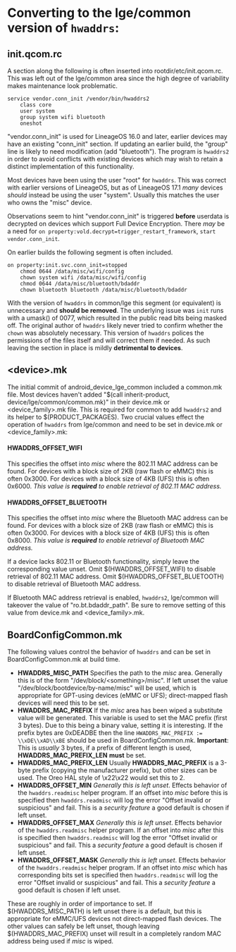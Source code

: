 # Converting to the lge/common version of `hwaddrs`:

## init.qcom.rc

A section along the following is often inserted into rootdir/etc/init.qcom.rc.
This was left out of the lge/common area since the high degree of variability
makes maintenance look problematic.

```
service vendor.conn_init /vendor/bin/hwaddrs2
    class core
    user system
    group system wifi bluetooth
    oneshot
```
"vendor.conn_init" is used for LineageOS 16.0 and later, earlier devices may
have an existing "conn_init" section.  If updating an earlier build, the
"group" line is likely to need modification (add "bluetooth").  The program is
`hwaddrs2` in order to avoid conflicts with existing devices which may wish to
retain a distinct implementation of this functionality.

Most devices have been using the user "root" for `hwaddrs`.  This was correct
with earlier versions of LineageOS, but as of LineageOS 17.1 _many_ devices
_should_ instead be using the user "system".  Usually this matches the user who
owns the "misc" device.

Observations seem to hint "vendor.conn_init" is triggered **before** userdata
is decrypted on devices which support Full Device Encryption.  There _may_ be a
need for `on property:vold.decrypt=trigger_restart_framework`,
`start vendor.conn_init`.

On earlier builds the following segment is often included.

```
on property:init.svc.conn_init=stopped
    chmod 0644 /data/misc/wifi/config
    chown system wifi /data/misc/wifi/config
    chmod 0644 /data/misc/bluetooth/bdaddr
    chown bluetooth bluetooth /data/misc/bluetooth/bdaddr
```
With the version of `hwaddrs` in common/lge this segment (or equivalent) is
unnecessary and **should be removed**.  The underlying issue was `init` runs
with a umask() of 0077, which resulted in the public read bits being masked
off.  The original author of `hwaddrs` likely never tried to confirm whether
the `chown` was absolutely necessary.  This version of `hwaddrs` polices the
permissions of the files itself and will correct them if needed.  As such
leaving the section in place is mildly **detrimental to devices**.

## \<device\>.mk

The initial commit of android_device_lge_common included a common.mk file.
Most devices haven't added
"$(call inherit-product, device/lge/common/common.mk)" in their device.mk or
\<device_family\>.mk file.  This is required for common to add `hwaddrs2` and
its helper to $(PRODUCT_PACKAGES).  Two crucial values effect the operation
of `hwaddrs` from lge/common and need to be set in device.mk or
\<device_family\>.mk:

#### **HWADDRS_OFFSET_WIFI**
This specifies the offset into _misc_ where the 802.11 MAC address can be
found.  For devices with a block size of 2KB (raw flash or eMMC) this is often
0x3000.  For devices with a block size of 4KB (UFS) this is often 0x6000.
_This value is **required** to enable retrieval of 802.11 MAC address._
#### **HWADDRS_OFFSET_BLUETOOTH**
This specifies the offset into _misc_ where the Bluetooth MAC address can be
found.  For devices with a block size of 2KB (raw flash or eMMC) this is often
0x3000.  For devices with a block size of 4KB (UFS) this is often 0x8000.
_This value is **required** to enable retrieval of Bluetooth MAC address._

If a device lacks 802.11 or Bluetooth functionality, simply leave the
corresponding value unset.  Omit $(HWADDRS_OFFSET_WIFI) to disable retrieval of
802.11 MAC address.  Omit $(HWADDRS_OFFSET_BLUETOOTH) to disable retrieval of
Bluetooth MAC address.

If Bluetooth MAC address retrieval is enabled, `hwaddrs2`,
lge/common will takeover the value of "ro.bt.bdaddr_path".  Be sure to remove
setting of this value from device.mk and \<device_family\>.mk.


## BoardConfigCommon.mk

The following values control the behavior of `hwaddrs` and can be set in
BoardConfigCommon.mk at build time.

* **HWADDRS_MISC_PATH**
Specifies the path to the _misc_ area.  Generally this is of the form
"/dev/block/\<something\>/misc".  If left unset the value
"/dev/block/bootdevice/by-name/misc" will be used, which is appropriate for
GPT-using devices (eMMC or UFS); direct-mapped flash devices will need this to
be set.
* **HWADDRS_MAC_PREFIX**
If the _misc_ area has been wiped a substitute value will be generated.  This
variable is used to set the MAC prefix (first 3 bytes).  Due to this being a
binary value, setting it is interesting.  If the prefix bytes are 0xDEADBE then
the line `HWADDRS_MAC_PREFIX := \\xDE\\xAD\\xBE` should be used in
BoardConfigCommon.mk.  **Important**: This is _usually_ 3 bytes, if a prefix of
different length is used, **HWADDRS_MAC_PREFIX_LEN** **must** be set.
* **HWADDRS_MAC_PREFIX_LEN**
Usually **HWADDRS_MAC_PREFIX** is a 3-byte prefix (copying the manufacturer
prefix), but other sizes can be used.  The Oreo HAL style of \\x22\\x22 would
set this to 2.
* **HWADDRS_OFFSET_MIN**
_Generally this is left unset_.  Effects behavior of the `hwaddrs.readmisc`
helper program.  If an offset into _misc_ before this is specified then
`hwaddrs.readmisc` will log the error "Offset invalid or suspicious" and fail.
This is a _security feature_ a good default is chosen if left unset.
* **HWADDRS_OFFSET_MAX**
_Generally this is left unset_.  Effects behavior of the `hwaddrs.readmisc`
helper program. If an offset into _misc_ after this is specified then
`hwaddrs.readmisc` will log the error "Offset invalid or suspicious" and fail.
This a _security feature_ a good default is chosen if left unset.
* **HWADDRS_OFFSET_MASK**
_Generally this is left unset_.  Effects behavior of the `hwaddrs.readmisc`
helper program.  If an offset into _misc_ which has corresponding bits set is
specified then `hwaddrs.readmisc` will log the error
"Offset invalid or suspicious" and fail.  This a _security feature_ a good
default is chosen if left unset.

These are roughly in order of importance to set. If $(HWADDRS_MISC_PATH) is
left unset there is a default, but this is appropriate for eMMC/UFS devices not
direct-mapped flash devices.  The other values can safely be left unset, though
leaving $(HWADDRS_MAC_PREFIX) unset will result in a completely random MAC
address being used if _misc_ is wiped.
